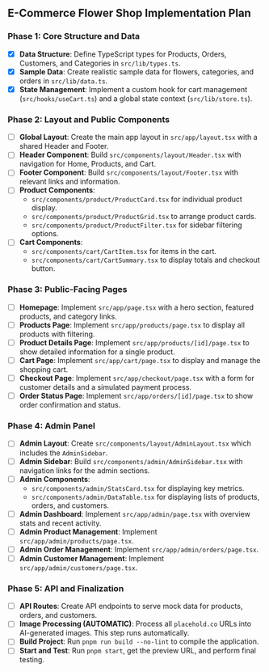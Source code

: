 ## E-Commerce Flower Shop Implementation Plan

### Phase 1: Core Structure and Data

- [x] **Data Structure**: Define TypeScript types for Products, Orders, Customers, and Categories in `src/lib/types.ts`.
- [x] **Sample Data**: Create realistic sample data for flowers, categories, and orders in `src/lib/data.ts`.
- [x] **State Management**: Implement a custom hook for cart management (`src/hooks/useCart.ts`) and a global state context (`src/lib/store.ts`).

### Phase 2: Layout and Public Components

- [ ] **Global Layout**: Create the main app layout in `src/app/layout.tsx` with a shared Header and Footer.
- [ ] **Header Component**: Build `src/components/layout/Header.tsx` with navigation for Home, Products, and Cart.
- [ ] **Footer Component**: Build `src/components/layout/Footer.tsx` with relevant links and information.
- [ ] **Product Components**:
    - `src/components/product/ProductCard.tsx` for individual product display.
    - `src/components/product/ProductGrid.tsx` to arrange product cards.
    - `src/components/product/ProductFilter.tsx` for sidebar filtering options.
- [ ] **Cart Components**:
    - `src/components/cart/CartItem.tsx` for items in the cart.
    - `src/components/cart/CartSummary.tsx` to display totals and checkout button.

### Phase 3: Public-Facing Pages

- [ ] **Homepage**: Implement `src/app/page.tsx` with a hero section, featured products, and category links.
- [ ] **Products Page**: Implement `src/app/products/page.tsx` to display all products with filtering.
- [ ] **Product Details Page**: Implement `src/app/products/[id]/page.tsx` to show detailed information for a single product.
- [ ] **Cart Page**: Implement `src/app/cart/page.tsx` to display and manage the shopping cart.
- [ ] **Checkout Page**: Implement `src/app/checkout/page.tsx` with a form for customer details and a simulated payment process.
- [ ] **Order Status Page**: Implement `src/app/orders/[id]/page.tsx` to show order confirmation and status.

### Phase 4: Admin Panel

- [ ] **Admin Layout**: Create `src/components/layout/AdminLayout.tsx` which includes the `AdminSidebar`.
- [ ] **Admin Sidebar**: Build `src/components/admin/AdminSidebar.tsx` with navigation links for the admin sections.
- [ ] **Admin Components**:
    - `src/components/admin/StatsCard.tsx` for displaying key metrics.
    - `src/components/admin/DataTable.tsx` for displaying lists of products, orders, and customers.
- [ ] **Admin Dashboard**: Implement `src/app/admin/page.tsx` with overview stats and recent activity.
- [ ] **Admin Product Management**: Implement `src/app/admin/products/page.tsx`.
- [ ] **Admin Order Management**: Implement `src/app/admin/orders/page.tsx`.
- [ ] **Admin Customer Management**: Implement `src/app/admin/customers/page.tsx`.

### Phase 5: API and Finalization

- [ ] **API Routes**: Create API endpoints to serve mock data for products, orders, and customers.
- [ ] **Image Processing (AUTOMATIC)**: Process all `placehold.co` URLs into AI-generated images. This step runs automatically.
- [ ] **Build Project**: Run `pnpm run build --no-lint` to compile the application.
- [ ] **Start and Test**: Run `pnpm start`, get the preview URL, and perform final testing.
